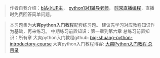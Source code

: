 > 作者自我介绍：[b站小UP主](https://space.bilibili.com/149259132)，
> [python1对1辅导老师](https://www.bilibili.com/read/cv8288962)，
> [时常直播编程](https://live.bilibili.com/13337214)，直播时免费回答简单问题。

> 本习题集为**大爽python入门教程**配套练习题。
> 建议先学习对应教程知识作为基础，再来练习。
> 中期练习前置知识：第一章到第六章
> 总练习前置知识：所有章
> 大爽python入门教程github: [big-shuang-python-introductory-course](https://github.com/BigShuang/big-shuang-python-introductory-course)
> 大爽python入门教程博客: [大爽Python入门教程 总目录](https://www.cnblogs.com/BigShuang/p/14887595.html)
